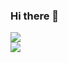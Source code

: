### Hi there 👋
<div>
  <a href="https://github.com/jacopo-massa">
    <img align="center" src="https://github-readme-stats.vercel.app/api?username=jacopo-massa&show_icons=true&count_private=true&theme=tokyonight" />
  </a>
</div>
<div>
  <a href="https://github.com/jacopo-massa">
    <img align="center" src="https://github-readme-stats.vercel.app/api/top-langs/?username=jacopo-massa&layout=compact&hide=html&theme=tokyonight" />
  </a>
</div>
